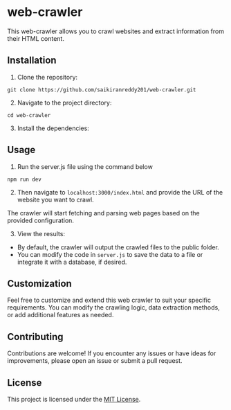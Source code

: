 # web-crawler

This web-crawler allows you to crawl websites and extract information from their HTML content.

## Installation

1. Clone the repository:

```
git clone https://github.com/saikiranreddy201/web-crawler.git
```
2. Navigate to the project directory:
```
cd web-crawler
```

3. Install the dependencies:


## Usage

1. Run the server.js file using the command below
```
npm run dev
```

2. Then navigate to ```localhost:3000/index.html``` and provide the URL of the website you want to crawl.


The crawler will start fetching and parsing web pages based on the provided configuration.

3. View the results:
- By default, the crawler will output the crawled files to the public folder.
- You can modify the code in `server.js` to save the data to a file or integrate it with a database, if desired.

## Customization

Feel free to customize and extend this web crawler to suit your specific requirements. You can modify the crawling logic, data extraction methods, or add additional features as needed.

## Contributing

Contributions are welcome! If you encounter any issues or have ideas for improvements, please open an issue or submit a pull request.

## License

This project is licensed under the [MIT License](LICENSE).


